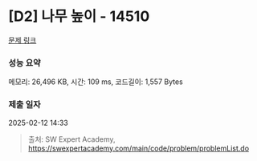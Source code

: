 # [D2] 나무 높이 - 14510 

[문제 링크](https://swexpertacademy.com/main/code/problem/problemDetail.do?contestProbId=AYFofW8qpXYDFAR4) 

### 성능 요약

메모리: 26,496 KB, 시간: 109 ms, 코드길이: 1,557 Bytes

### 제출 일자

2025-02-12 14:33



> 출처: SW Expert Academy, https://swexpertacademy.com/main/code/problem/problemList.do